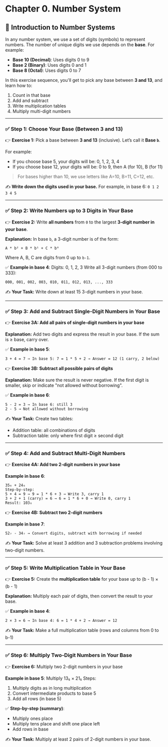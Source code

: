 # Chapter 0. Number System

## 🔢 **Introduction to Number Systems**

In any number system, we use a set of digits (symbols) to represent numbers. The number of unique digits we use depends on the **base**.
For example:

* **Base 10 (Decimal)**: Uses digits 0 to 9
* **Base 2 (Binary)**: Uses digits 0 and 1
* **Base 8 (Octal)**: Uses digits 0 to 7

In this exercise sequence, you'll get to pick any base between **3 and 13**, and learn how to:

1. Count in that base
2. Add and subtract
3. Write multiplication tables
4. Multiply multi-digit numbers

---

### ✅ **Step 1: Choose Your Base (Between 3 and 13)**

👉 **Exercise 1:**
Pick a base between **3 and 13** (inclusive).
Let’s call it **Base `b`**.

For example:

* If you choose base 5, your digits will be: 0, 1, 2, 3, 4
* If you choose base 12, your digits will be: 0 to 9, then A (for 10), B (for 11)

> For bases higher than 10, we use letters like A=10, B=11, C=12, etc.

✍️ **Write down the digits used in your base.**
For example, in base 6: `0 1 2 3 4 5`

---

### ✅ **Step 2: Write Numbers up to 3 Digits in Your Base**

👉 **Exercise 2:**
Write **all numbers** from `0` to the largest **3-digit number in your base**.

**Explanation:**
In base `b`, a 3-digit number is of the form:

```
A * b² + B * b¹ + C * b⁰
```

Where A, B, C are digits from 0 up to `b-1`.

✅ **Example in base 4**:
Digits: 0, 1, 2, 3
Write all 3-digit numbers (from 000 to 333):

```
000, 001, 002, 003, 010, 011, 012, 013, ..., 333
```

✍️ **Your Task:**
Write down at least 15 3-digit numbers in your base.

---

### ✅ **Step 3: Add and Subtract Single-Digit Numbers in Your Base**

👉 **Exercise 3A: Add all pairs of single-digit numbers in your base**

**Explanation:**
Add two digits and express the result in your base. If the sum is ≥ base, carry over.

✅ **Example in base 5**:

```
3 + 4 = 7 → In base 5: 7 = 1 * 5 + 2 → Answer = 12 (1 carry, 2 below)
```

👉 **Exercise 3B: Subtract all possible pairs of digits**

**Explanation:**
Make sure the result is never negative.
If the first digit is smaller, skip or indicate "not allowed without borrowing".

✅ **Example in base 6**:

```
5 - 2 = 3 → In base 6: still 3
2 - 5 → Not allowed without borrowing
```

✍️ **Your Task:**
Create two tables:

* Addition table: all combinations of digits
* Subtraction table: only where first digit ≥ second digit

---

### ✅ **Step 4: Add and Subtract Multi-Digit Numbers**

👉 **Exercise 4A: Add two 2-digit numbers in your base**

**Example in base 6**:

```
35₆ + 24₆
Step-by-step:
5 + 4 = 9 → 9 = 1 * 6 + 3 → Write 3, carry 1
3 + 2 + 1 (carry) = 6 → 6 = 1 * 6 + 0 → Write 0, carry 1
Result: 103₆
```

👉 **Exercise 4B: Subtract two 2-digit numbers**

**Example in base 7**:

```
52₇ - 34₇ → Convert digits, subtract with borrowing if needed
```

✍️ **Your Task:**
Solve at least 3 addition and 3 subtraction problems involving two-digit numbers.

---

### ✅ **Step 5: Write Multiplication Table in Your Base**

👉 **Exercise 5:**
Create the **multiplication table** for your base up to (b - 1) × (b - 1)

**Explanation:**
Multiply each pair of digits, then convert the result to your base.

✅ **Example in base 4**:

```
2 × 3 = 6 → In base 4: 6 = 1 * 4 + 2 → Answer = 12
```

✍️ **Your Task:**
Make a full multiplication table (rows and columns from 0 to b-1)

---

### ✅ **Step 6: Multiply Two-Digit Numbers in Your Base**

👉 **Exercise 6:**
Multiply two 2-digit numbers in your base

**Example in base 5**:
Multiply 13₅ × 21₅
Steps:

1. Multiply digits as in long multiplication
2. Convert intermediate products to base 5
3. Add all rows (in base 5)

✅ **Step-by-step (summary)**:

* Multiply ones place
* Multiply tens place and shift one place left
* Add rows in base

✍️ **Your Task:**
Multiply at least 2 pairs of 2-digit numbers in your base.

